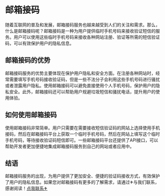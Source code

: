 # 邮箱接码

随着互联网的普及和发展，邮箱接码服务也越来越受到人们的关注和需求。那么，什么是邮箱接码呢？邮箱接码是一种为用户提供临时手机号码来接收验证短信的服务。用户可以使用这些临时手机号码来接收各种网站注册、验证等所需的短信验证码，可以有效保护用户的隐私信息。

## 邮箱接码的优势

邮箱接码服务的优势主要体现在保护用户隐私和安全方面。在注册各种网站时，经常需要填写手机号码接收验证码，但是一些不法分子会利用这些手机号码进行骚扰或者泄露用户隐私。使用邮箱接码可以避免直接使用个人手机号码，保护用户的隐私安全。此外，邮箱接码还可以帮助用户规避垃圾短信和骚扰电话，提升用户的使用体验。

## 如何使用邮箱接码

使用邮箱接码非常简单。用户只需要在需要接收短信验证码的网站上选择使用手机接码，然后在邮箱接码平台上获取一个临时手机号码，然后在网站上填写这个临时手机号码，等待接收验证码短信即可。一些邮箱接码平台还提供了API接口，可以帮助开发者更加便捷地集成邮箱接码服务到自己的网站或者应用中。

## 结语

邮箱接码服务的出现，为用户提供了更加安全、便捷的验证码接收方式，有效保护了用户的隐私信息。如果您对邮箱接码有更多的了解需求，请通过✈与我们联系，感谢阅读！[点我联系✈](https://docs.k02.cc)